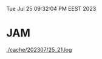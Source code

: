 Tue Jul 25 09:32:04 PM EEST 2023
# JAM
<a href='./cache/202307/25_21.log'>./cache/202307/25_21.log</a>
